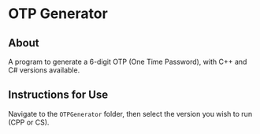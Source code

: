 # OTP Generator

## About

A program to generate a 6-digit OTP (One Time Password), with C++ and C# versions available.

## Instructions for Use

Navigate to the `OTPGenerator` folder, then select the version you wish to run (CPP or CS).
